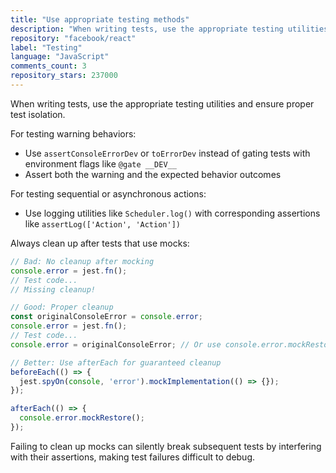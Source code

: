```yaml
---
title: "Use appropriate testing methods"
description: "When writing tests, use the appropriate testing utilities and ensure proper test isolation. For testing warning behaviors, use assertConsoleErrorDev instead of environment flags. For testing sequential actions, use logging utilities with corresponding assertions. Always clean up after tests that use mocks."
repository: "facebook/react"
label: "Testing"
language: "JavaScript"
comments_count: 3
repository_stars: 237000
---
```


When writing tests, use the appropriate testing utilities and ensure proper test isolation.

For testing warning behaviors:
- Use `assertConsoleErrorDev` or `toErrorDev` instead of gating tests with environment flags like `@gate __DEV__`
- Assert both the warning and the expected behavior outcomes

For testing sequential or asynchronous actions:
- Use logging utilities like `Scheduler.log()` with corresponding assertions like `assertLog(['Action', 'Action'])`

Always clean up after tests that use mocks:
```javascript
// Bad: No cleanup after mocking
console.error = jest.fn();
// Test code...
// Missing cleanup!

// Good: Proper cleanup
const originalConsoleError = console.error;
console.error = jest.fn();
// Test code...
console.error = originalConsoleError; // Or use console.error.mockRestore();

// Better: Use afterEach for guaranteed cleanup
beforeEach(() => {
  jest.spyOn(console, 'error').mockImplementation(() => {});
});

afterEach(() => {
  console.error.mockRestore();
});
```

Failing to clean up mocks can silently break subsequent tests by interfering with their assertions, making test failures difficult to debug.